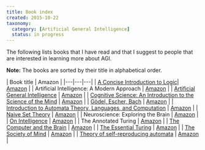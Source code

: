 ```yaml
---
title: Book index
created: 2015-10-22
taxonomy:
  category: [Artificial General Intelligence]
  status: in progress
---
```


The following lists books that I have read and that I suggest to people that are interested in learning more about AGI.

**Note:** The books are sorted by their title in alphabetical order.

| Book title | Amazon |
|---|---|---|
| [A Concise Introduction to Logic](a-concise-introduction-to-logic)| [Amazon](https://www.amazon.com/Concise-Introduction-Logic-Book-Only/dp/0840034164) |
| Artificial Intelligence: A Modern Approach | [Amazon](https://www.amazon.com/Artificial-Intelligence-Modern-Approach-Edition/dp/0136042597) |
| [Artificial General Intelligence](artificial-general-intelligence) | [Amazon](https://www.amazon.ca/Artificial-General-Intelligence-Ben-Goertzel/dp/354023733X) |
| [Cognitive Science: An Introduction to the Science of the Mind](cognitive-science-an-introduction-to-the-science-of-the-mind) | [Amazon](https://www.amazon.com/Cognitive-Science-Introduction-Mind/dp/1107653355) |
| [Gödel, Escher, Bach](godel-escher-bach) | [Amazon](https://www.amazon.com/G%C3%B6del-Escher-Bach-Eternal-D-R-Hofstadter/dp/B003UT2E02) |
| [Introduction to Automata Theory, Languages, and Computation](introduction-to-automata-theory-languages-and-computation) | [Amazon](https://www.amazon.com/Introduction-Automata-Theory-Languages-Computation/dp/0321455363) |
| [Naive Set Theory](naive-set-theory) | [Amazon](https://www.amazon.com/Naive-Set-Theory-Paul-Halmos/dp/1781394660) |
| Neuroscience: Exploring the Brain | [Amazon](https://www.amazon.com/Neuroscience-Exploring-Mark-F-Bear/dp/0781778174) |
| [On Intelligence](on-intelligence) | [Amazon](https://www.amazon.com/Intelligence-Jeff-Hawkins/dp/0805078533) |
| The Annotated Turing | [Amazon](https://www.amazon.com/Annotated-Turing-Through-Historic-Computability/dp/0470229055) |
| [The Computer and the Brain](the-computer-and-the-brain) | [Amazon](https://www.amazon.com/Computer-Silliman-Memorial-Lectures-Series/dp/0300181116) |
| [The Essential Turing](the-essential-turing) | [Amazon](https://www.amazon.com/Essential-Turing-Philosophy-Artificial-Intelligence/dp/0198250800) |
| [The Society of Mind](the-society-of-mind) | [Amazon](https://www.amazon.com/The-Society-Mind-Marvin-Minsky/dp/0671657135) |
| [Theory of self-reproducing automata](theory-of-self-reproducing-automata) | [Amazon](https://www.amazon.com/Theory-Self-reproducing-Automata-John-Neumann/dp/0252727339) |